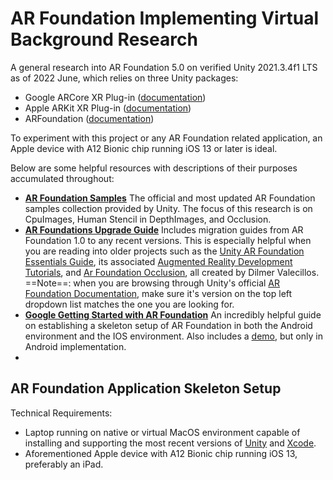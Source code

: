 # AR Foundation Implementing Virtual Background Research 
A general research into AR Foundation 5.0 on verified Unity 2021.3.4f1 LTS as of 2022 June, which relies on three Unity packages:
* Google ARCore XR Plug-in ([documentation](https://docs.unity3d.com/Packages/com.unity.xr.arcore@5.0/manual/index.html))
* Apple ARKit XR Plug-in ([documentation](https://docs.unity3d.com/Packages/com.unity.xr.arkit@5.0/manual/index.html))
* ARFoundation ([documentation](https://docs.unity3d.com/Packages/com.unity.xr.arfoundation@5.0/manual/index.html))

To experiment with this project or any AR Foundation related application, an Apple device with A12 Bionic chip running iOS 13 or later is ideal. 

Below are some helpful resources with descriptions of their purposes accumulated throughout:
* [**AR Foundation Samples**](https://github.com/Unity-Technologies/arfoundation-samples) 
The official and most updated AR Foundation samples collection provided by Unity. The focus of this research is on CpuImages, Human Stencil in DepthImages, and Occlusion.
* [**AR Foundations Upgrade Guide**](https://docs.unity3d.com/Packages/com.unity.xr.arfoundation@5.0/manual/upgrade-guide.html) 
Includes migration guides from AR Foundation 1.0 to any recent versions. This is especially helpful when you are reading into older projects such as the [Unity AR Foundation Essentials Guide](https://github.com/dilmerv/UnityARFoundationEssentials), its associated [Augmented Reality Development Tutorials](https://youtube.com/playlist?list=PLQMQNmwN3FvzFLpLRxA8Xa1zRypFeVav5), and [Ar Foundation Occlusion](https://github.com/dilmerv/ARFoundationOcclusion/tree/feature/URPOcclusion), all created by Dilmer Valecillos.
==Note==: when you are browsing through Unity's official [AR Foundation Documentation](https://docs.unity3d.com/Packages/com.unity.xr.arfoundation@5.0/manual/index.html), make sure it's version on the top left dropdown list matches the one you are looking for. 
* [**Google Getting Started with AR Foundation**](https://developers.google.com/ar/develop/unity-arf/getting-started-ar-foundation#install_ar_foundation) 
An incredibly helpful guide on establishing a skeleton setup of AR Foundation in both the Android environment and the IOS environment. Also includes a [demo](https://codelabs.developers.google.com/arcore-unity-ar-foundation#0), but only in Android implementation.
*

## AR Foundation Application Skeleton Setup

Technical Requirements:
* Laptop running on native or virtual MacOS environment capable of installing and supporting the most recent versions of [Unity](https://unity.com) and [Xcode](https://developer.apple.com/xcode/).
* Aforementioned Apple device with A12 Bionic chip running iOS 13, preferably an iPad.
